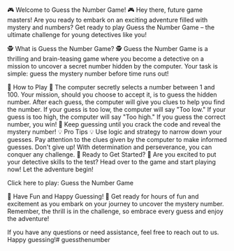 🎮 Welcome to Guess the Number Game! 🎮
Hey there, future game masters! Are you ready to embark on an exciting adventure filled with mystery and numbers? Get ready to play Guess the Number Game – the ultimate challenge for young detectives like you!

🕵️ What is Guess the Number Game? 🕵️
Guess the Number Game is a thrilling and brain-teasing game where you become a detective on a mission to uncover a secret number hidden by the computer. Your task is simple: guess the mystery number before time runs out!

🎯 How to Play 🎯
The computer secretly selects a number between 1 and 100.
Your mission, should you choose to accept it, is to guess the hidden number.
After each guess, the computer will give you clues to help you find the number.
If your guess is too low, the computer will say "Too low."
If your guess is too high, the computer will say "Too high."
If you guess the correct number, you win! 🎉
Keep guessing until you crack the code and reveal the mystery number!
💡 Pro Tips 💡
Use logic and strategy to narrow down your guesses.
Pay attention to the clues given by the computer to make informed guesses.
Don't give up! With determination and perseverance, you can conquer any challenge.
🚀 Ready to Get Started? 🚀
Are you excited to put your detective skills to the test? Head over to the game and start playing now! Let the adventure begin!

Click here to play: Guess the Number Game

🎉 Have Fun and Happy Guessing! 🎉
Get ready for hours of fun and excitement as you embark on your journey to uncover the mystery number. Remember, the thrill is in the challenge, so embrace every guess and enjoy the adventure!

If you have any questions or need assistance, feel free to reach out to us. Happy guessing!# guessthenumber
